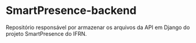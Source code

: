# SmartPresence-backend
Repositório responsável por armazenar os arquivos da API em Django do projeto SmartPresence do IFRN.
